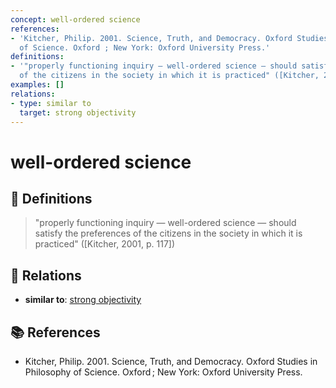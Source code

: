 ```yaml
---
concept: well-ordered science
references:
- 'Kitcher, Philip. 2001. Science, Truth, and Democracy. Oxford Studies in Philosophy
  of Science. Oxford ; New York: Oxford University Press.'
definitions:
- '"properly functioning inquiry — well-ordered science — should satisfy the preferences
  of the citizens in the society in which it is practiced" ([Kitcher, 2001, p. 117])'
examples: []
relations:
- type: similar to
  target: strong objectivity
---
```


# well-ordered science

## 📖 Definitions

> "properly functioning inquiry — well-ordered science — should satisfy the preferences of the citizens in the society in which it is practiced" ([Kitcher, 2001, p. 117])

## 🔗 Relations

- **similar to**: [strong objectivity](./strong-objectivity.md)

## 📚 References

- Kitcher, Philip. 2001. Science, Truth, and Democracy. Oxford Studies in Philosophy of Science. Oxford ; New York: Oxford University Press.
